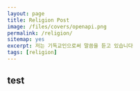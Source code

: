 ```yaml
---
layout: page
title: Religion Post
image: /files/covers/openapi.png
permalink: /religion/
sitemap: yes
excerpt: 저는 기독교인으로써 말씀을 듣고 있습니다
tags: [religion]
---
```

## test